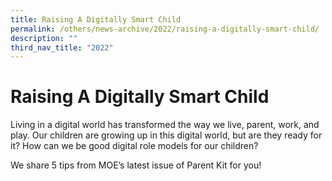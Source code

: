 ```yaml
---
title: Raising A Digitally Smart Child
permalink: /others/news-archive/2022/raising-a-digitally-smart-child/
description: ""
third_nav_title: "2022"
---
```

# **Raising A Digitally Smart Child**

Living in a digital world has transformed the way we live, parent, work, and play. Our children are growing up in this digital world, but are they ready for it? How can we be good digital role models for our children?

We share 5 tips from MOE’s latest issue of Parent Kit for you!